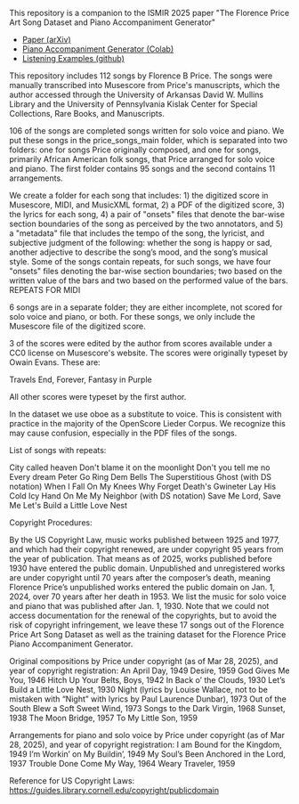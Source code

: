 This repository is a companion to the ISMIR 2025 paper "The Florence Price Art Song Dataset and Piano Accompaniment Generator"
- [Paper (arXiv)](link/soon)
- [Piano Accompaniment Generator (Colab)](https://colab.research.google.com/drive/1MRuk5y70M_hUjhOkD9KphFgJIgR1C9H-)
- [Listening Examples (github)](https://github.com/m-malandro/Florence-Price-listening-examples)

This repository includes 112 songs by Florence B Price. The songs were manually transcribed into Musescore from Price's manuscripts, which the author accessed through the University of Arkansas David W. Mullins Library and the University of Pennsylvania Kislak Center for Special Collections, Rare Books, and Manuscripts.

106 of the songs are completed songs written for solo voice and piano. We put these songs in the price_songs_main folder, which is separated into two folders: one for songs Price originally composed, and one for songs, primarily African American folk songs, that Price arranged for solo voice and piano. The first folder contains 95 songs and the second contains 11 arrangements.

We create a folder for each song that includes: 1) the digitized score in Musescore, MIDI, and MusicXML format, 2) a PDF of the digitized score, 3) the lyrics for each song, 4) a pair of "onsets" files that denote the bar-wise section boundaries of the song as perceived by the two annotators, and 5) a "metadata" file that includes the tempo of the song, the lyricist, and subjective judgment of the following: whether the song is happy or sad, another adjective to describe the song’s mood, and the song’s musical style. Some of the songs contain repeats, for such songs, we have four "onsets" files denoting the bar-wise section boundaries; two based on the written value of the bars and two based on the performed value of the bars. REPEATS FOR MIDI

6 songs are in a separate folder; they are either incomplete, not scored for solo voice and piano, or both. For these songs, we only include the Musescore file of the digitized score.

3 of the scores were edited by the author from scores available under a CC0 license on Musescore's website. The scores were originally typeset by Owain Evans. These are:

Travels End, Forever, Fantasy in Purple

All other scores were typeset by the first author.

In the dataset we use oboe as a substitute to voice. This is consistent with practice in the majority of the OpenScore Lieder Corpus. We recognize this may cause confusion, especially in the PDF files of the songs.

List of songs with repeats:

City called heaven
Don't blame it on the moonlight
Don't you tell me no
Every dream
Peter Go Ring Dem Bells
The Superstitious Ghost (with DS notation)
When I Fall On My Knees
Why Forget
Death's Gwineter Lay His Cold Icy Hand On Me
My Neighbor (with DS notation)
Save Me Lord, Save Me
Let's Build a Little Love Nest

Copyright Procedures:

By the US Copyright Law, music works published between 1925 and 1977, and which had their copyright renewed, are under copyright 95 years from the year of publication. That means as of 2025, works published before 1930 have entered the public domain. Unpublished and unregistered works are under copyright until 70 years after the composer’s death, meaning Florence Price’s unpublished works entered the public domain on Jan. 1, 2024, over 70 years after her death in 1953.
We list the music for solo voice and piano that was published after Jan. 1, 1930. Note that we could not access documentation for the renewal of the copyrights, but to avoid the risk of copyright infringement, we leave these 17 songs out of the Florence Price Art Song Dataset as well as the training dataset for the Florence Price Piano Accompaniment Generator.

Original compositions by Price under copyright (as of Mar 28, 2025), and year of copyright registration:
An April Day, 1949
Desire, 1959 
God Gives Me You, 1946
Hitch Up Your Belts, Boys, 1942
In Back o’ the Clouds, 1930
Let’s Build a Little Love Nest, 1930
Night (lyrics by Louise Wallace, not to be mistaken with “Night” with lyrics by Paul Laurence Dunbar), 1973 
Out of the South Blew a Soft Sweet Wind, 1973 
Songs to the Dark Virgin, 1968 
Sunset, 1938
The Moon Bridge, 1957
To My Little Son, 1959 

Arrangements for piano and solo voice by Price under copyright (as of Mar 28, 2025), and year of copyright registration:
I am Bound for the Kingdom, 1949
I’m Workin’ on My Buildin’, 1949
My Soul’s Been Anchored in the Lord, 1937
Trouble Done Come My Way, 1964 
Weary Traveler, 1959 

Reference for US Copyright Laws: https://guides.library.cornell.edu/copyright/publicdomain
